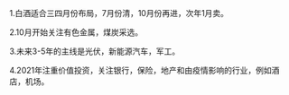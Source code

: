 1.白酒适合三四月份布局，7月份清，10月份再进，次年1月卖。

2.10月开始关注有色金属，煤炭采选。

3.未来3-5年的主线是光伏，新能源汽车，军工。

4.2021年注重价值投资，关注银行，保险，地产和由疫情影响的行业，例如酒店，机场。
